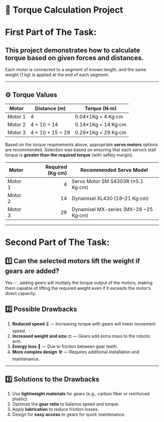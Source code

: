 # 🔩 Torque Calculation Project

# First Part of The Task:
This project demonstrates how to calculate torque based on given forces and distances.
---
Each motor is connected to a segment of known length, and the same weight (1 kg) is applied at the end of each segment.

---

## ⚙️ Torque Values

| Motor   | Distance (m)               | Torque (N·m) |
|---------|----------------------------|--------------|
| Motor 1 | 4                    | 0.04*1Kg = 4 Kg·cm         |
| Motor 2 | 4 + 10 = 14         | 0.14*1Kg = 14 Kg·cm         |
| Motor 3 | 4 + 10 + 15 = 29    | 0.29*1Kg = 29 Kg·cm         |


Based on the torque requirements above, appropriate **servo motors** options are recommended. 
Selection was based on ensuring that each servo’s stall torque is **greater than the required torque** (with safety margin).

| Motor   | Required (Kg·cm) | Recommended Servo Model |
|---------|-----------------:|--------------------------------------|
| Motor 1 | 4                |  Servo Motor SM S4303R (≈5.1 Kg·cm)      |
| Motor 2 | 14               | Dynamixel XL430 (18–21 Kg·cm) | 
| Motor 3 | 29               | Dynamixel MX-series (MX-28 ~25 Kg·cm) |



---

# Second Part of The Task:


## 1️⃣ Can the selected motors lift the weight if gears are added?
Yes ✅, adding gears will multiply the torque output of the motors, making them capable of lifting the required weight even if it exceeds the motor’s direct capacity.



## 2️⃣ Possible Drawbacks
1. **Reduced speed** ⏳ — Increasing torque with gears will lower movement speed.  
2. **Increased weight and size** ⚖️ — Gears add extra mass to the robotic arm.  
3. **Energy loss** 🔋 — Due to friction between gear teeth.  
4. **More complex design** 🛠️ — Requires additional installation and maintenance.

---

## 3️⃣ Solutions to the Drawbacks
1. Use **lightweight materials** for gears (e.g., carbon fiber or reinforced plastic).  
2. Optimize the **gear ratio** to balance speed and torque.  
3. Apply **lubrication** to reduce friction losses.  
4. Design for **easy access** to gears for quick maintenance.

